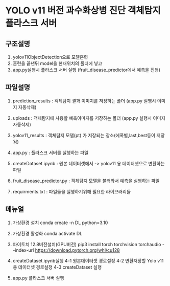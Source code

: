 # YOLO v11 버전 과수화상병 진단 객체탐지 플라스크 서버

## 구조설명 
1. yolov11ObjectDetection으로 모델훈련
2. 훈련을 끝낸뒤 model을 현재위치의 폴더에 넣고
3. app.py실행시 플라스크 서버 실행 (fruit_disease_predictor에서 예측을 진행)


## 파일설명
1. prediction_results : 객체탐지 결과 이미지를 저장하는 폴더 (app.py 실행시 이미지 자동삭제)

2. uploads : 객체탐지에 사용할 예측이미지를 저장하는 폴더 (app.py 실행시 이미지 자동삭제)

3. yolov11_results : 객체탐지 모델(pt) 가 저장되는 장소(에폭별,last,best등이 저장됨)

4. app.py : 플라스크 서버를 실행하는 파일

5. createDataset.ipynb : 원본 데이터셋에서 -> yolov11 용 데이터셋으로 변환하는 파일

6. fruit_disease_predictor.py : 객체탐지 모델을 불러와서 예측을 실행하는 파일

7. requirments.txt : 파일들을 실행하기위해 필요한 라이브러리들
 

## 메뉴얼
1. 가상환경 설치
conda create -n DL python=3.10

2. 가상환경 활성화
conda activate DL

3. 파이토치 12.8버전설치(GPU버전)
pip3 install torch torchvision torchaudio --index-url https://download.pytorch.org/whl/cu128

4. createDataset.ipynb실행
4-1 원본데이터셋 경로설정
4-2 변환저장할 Yolo v11용 데이터셋 경로설정
4-3 createDataset 실행

5. app.py 플라스크 서버 실행